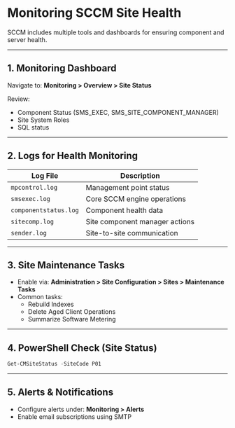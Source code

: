 
# Monitoring SCCM Site Health

SCCM includes multiple tools and dashboards for ensuring component and server health.

---

## 1. Monitoring Dashboard

Navigate to:
**Monitoring > Overview > Site Status**

Review:
- Component Status (SMS_EXEC, SMS_SITE_COMPONENT_MANAGER)
- Site System Roles
- SQL status

---

## 2. Logs for Health Monitoring

| Log File            | Description                          |
|---------------------|--------------------------------------|
| `mpcontrol.log`     | Management point status              |
| `smsexec.log`       | Core SCCM engine operations          |
| `componentstatus.log` | Component health data              |
| `sitecomp.log`      | Site component manager actions       |
| `sender.log`        | Site-to-site communication           |

---

## 3. Site Maintenance Tasks

- Enable via: **Administration > Site Configuration > Sites > Maintenance Tasks**
- Common tasks:
  - Rebuild Indexes
  - Delete Aged Client Operations
  - Summarize Software Metering

---

## 4. PowerShell Check (Site Status)

```powershell
Get-CMSiteStatus -SiteCode P01
```

---

## 5. Alerts & Notifications

- Configure alerts under:
  **Monitoring > Alerts**
- Enable email subscriptions using SMTP
